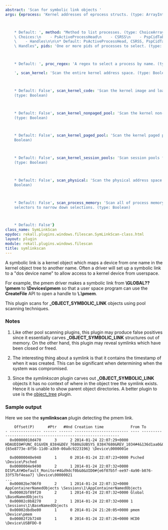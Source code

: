 ```yaml
---
abstract: 'Scan for symbolic link objects '
args: {eprocess: 'Kernel addresses of eprocess structs. (type: ArrayIntParser)



    * Default: ', method: "Method to list processes. (type: ChoiceArray)\n\n\n* Valid\
    \ Choices:\n    - PsActiveProcessHead\n    - CSRSS\n    - PspCidTable\n    - Sessions\n\
    \    - Handles\n\n\n* Default: PsActiveProcessHead, CSRSS, PspCidTable, Sessions,\
    \ Handles", pids: 'One or more pids of processes to select. (type: ArrayIntParser)



    * Default: ', proc_regex: 'A regex to select a process by name. (type: RegEx)

    ', scan_kernel: 'Scan the entire kernel address space. (type: Boolean)



    * Default: False', scan_kernel_code: 'Scan the kernel image and loaded drivers.
    (type: Boolean)



    * Default: False', scan_kernel_nonpaged_pool: 'Scan the kernel non-paged pool.
    (type: Boolean)



    * Default: False', scan_kernel_paged_pool: 'Scan the kernel paged pool. (type:
    Boolean)



    * Default: False', scan_kernel_session_pools: 'Scan session pools for all processes.
    (type: Boolean)



    * Default: False', scan_physical: 'Scan the physical address space only. (type:
    Boolean)



    * Default: False', scan_process_memory: 'Scan all of process memory. Uses process
    selectors to narrow down selections. (type: Boolean)



    * Default: False'}
class_name: SymLinkScan
epydoc: rekall.plugins.windows.filescan.SymLinkScan-class.html
layout: plugin
module: rekall.plugins.windows.filescan
title: symlinkscan
---
```


A symbolic link is a kernel object which maps a device from one name in the
kernel object tree to another name. Often a driver will set up a symbolic link
to a "dos device name" to allow access to a kernel device from userspace.

For example, the pmem driver makes a symbolic link from **\GLOBAL??\pmem** to
**\Devices\pmem** so that a user space program can use the **CreateFile** API to
open a handle to **\\.\pmem**.

This plugin scans for **_OBJECT_SYMBOLIC_LINK** objects using pool scanning techniques.

### Notes

1. Like other pool scanning plugins, this plugin may produce false positives
   since it essentially carves **_OBJECT_SYMBOLIC_LINK** structures out of
   memory. On the other hand, this plugin may reveal symlinks which have been
   closed or freed.

1. The interesting thing about a symlink is that it contains the timestamp of
   when it was created. This can be significant when determining when the system
   was compromised.

2. Since the *symlinkscan* plugin carves out **_OBJECT_SYMBOLIC_LINK** objects
   it has no context of where in the object tree the symlink exists. Hence it is
   unable to show parent object directories. A better plugin to use is the
   [object_tree](ObjectTree.html) plugin.

### Sample output

Here we see the **symlinkscan** plugin detecting the pmem link.

```
    Offset(P)      #Ptr   #Hnd Creation time            From To
- -------------- ------ ------ ------------------------ ---- ------------------------------------------------------------
  0x00000010d470      3      2 2014-01-24 22:07:29+0000 HDAUDIO#FUNC_01&VEN_8384&DEV_7680&SUBSYS_83847680&REV_1034#4&136d1aa0&0&0001#{65e8773e-8f56-11d0-a3b9-00a0c9223196} \Device\0000001e

  0x00000040e940      1      0 2014-01-24 22:07:23+0000 Psched \Device\Psched
  0x0000004e9490      2      1 2014-01-24 22:07:32+0000 DISPLAY#Default_Monitor#4&d9dcf0b&0&UID0#{e6f07b5f-ee97-4a90-b076-33f57bf4eaa7} \Device\00000021
...
  0x00002be706f0      2      1 2014-01-24 22:07:32+0000 AppContainerNamedObjects \Sessions\1\AppContainerNamedObjects
  0x00002bf89f20      2      1 2014-01-24 22:07:32+0000 Global \BaseNamedObjects
  0x00002c0b8270      2      1 2014-01-24 22:07:32+0000 1 \Sessions\1\BaseNamedObjects
  0x00002dbdbe00      1      0 2014-01-24 21:20:05+0000 pmem \Device\pmem
  0x00002f2b7240      1      0 2014-01-24 22:07:26+0000 HCD0 \Device\USBFDO-0
```